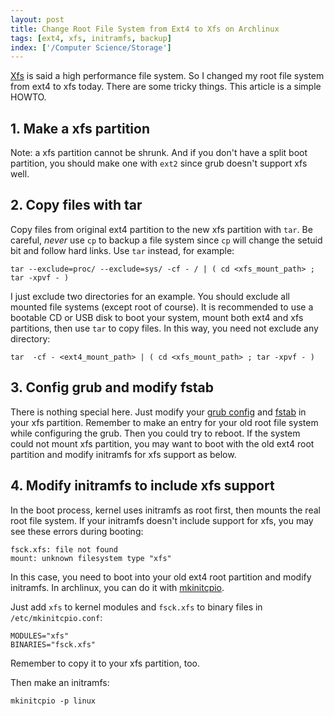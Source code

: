 ```yaml
---
layout: post
title: Change Root File System from Ext4 to Xfs on Archlinux
tags: [ext4, xfs, initramfs, backup]
index: ['/Computer Science/Storage']
---
```


[Xfs](http://xfs.org/) is said a high performance file system. So I changed my root file system from ext4 to xfs today. There are some tricky things. This article is a simple HOWTO.

## 1. Make a xfs partition

Note: a xfs partition cannot be shrunk. And if you don't have a split boot partition, you should make one with `ext2` since grub doesn't support xfs well.

## 2. Copy files with tar

Copy files from original ext4 partition to the new xfs partition with `tar`. Be careful, *never* use `cp` to backup a file system since `cp` will change the setuid bit and follow hard links. Use `tar` instead, for example:

	tar --exclude=proc/ --exclude=sys/ -cf - / | ( cd <xfs_mount_path> ; tar -xpvf - )

I just exclude two directories for an example. You should exclude all mounted file systems (except root of course). It is recommended to use a bootable CD or USB disk to boot your system, mount both ext4 and xfs partitions, then use `tar` to copy files. In this way, you need not exclude any directory:

	tar  -cf - <ext4_mount_path> | ( cd <xfs_mount_path> ; tar -xpvf - )

## 3. Config grub and modify fstab

There is nothing special here. Just modify your [grub config](https://wiki.archlinux.org/index.php/GRUB) and [fstab](https://wiki.archlinux.org/index.php/fstab) in your xfs partition. Remember to make an entry for your old root file system while configuring the grub. Then you could try to reboot. If the system could not mount xfs partition, you may want to boot with the old ext4 root partition and modify initramfs for xfs support as below.

## 4. Modify initramfs to include xfs support

In the boot process, kernel uses initramfs as root first, then mounts the real root file system. If your initramfs doesn't include support for xfs, you may see these errors during booting:

	fsck.xfs: file not found
	mount: unknown filesystem type "xfs"

In this case, you need to boot into your old ext4 root partition and modify initramfs. In archlinux, you can do it with [mkinitcpio](https://wiki.archlinux.org/index.php/mkinitcpio).

Just add `xfs` to kernel modules and `fsck.xfs` to binary files in `/etc/mkinitcpio.conf`: 

	MODULES="xfs"
	BINARIES="fsck.xfs"

Remember to copy it to your xfs partition, too.

Then make an initramfs:

	mkinitcpio -p linux


